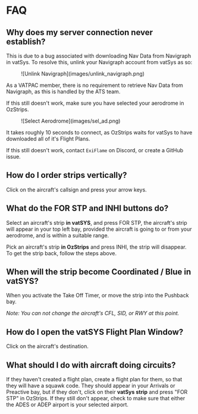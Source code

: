 # FAQ
## Why does my server connection never establish?
This is due to a bug associated with downloading Nav Data from Navigraph in vatSys. To resolve this, unlink your Navigraph account from vatSys as so:
<figure markdown="span">
  ![Unlink Navigraph](images/unlink_navigraph.png)
</figure>

As a VATPAC member, there is no requirement to retrieve Nav Data from Navigraph, as this is handled by the ATS team.

If this still doesn't work, make sure you have selected your aerodrome in OzStrips.
<figure markdown="span">
  ![Select Aerodrome](images/sel_ad.png)
</figure>

It takes roughly 10 seconds to connect, as OzStrips waits for vatSys to have downloaded all of it's Flight Plans.

If this still doesn't work, contact `ExiFlame` on Discord, or create a GitHub issue.

## How do I order strips vertically?
Click on the aircraft's callsign and press your arrow keys.

## What do the FOR STP and INHI buttons do?
Select an aircraft's strip **in vatSYS**, and press FOR STP, the aircraft's strip will appear in your top left bay, provided the aircraft is going to or from your aerodrome, and is within a suitable range. 

Pick an aircraft's strip **in OzStrips** and press INHI, the strip will disappear. To get the strip back, follow the steps above.

## When will the strip become Coordinated / Blue in vatSYS?
When you activate the Take Off Timer, or move the strip into the Pushback bay.

*Note: You can not change the aircraft's CFL, SID, or RWY at this point.*

## How do I open the vatSYS Flight Plan Window?
Click on the aircraft's destination.

## What should I do with aircraft doing circuits?
If they haven't created a flight plan, create a flight plan for them, so that they will have a squawk code. They should appear in your Arrivals or Preactive bay, but if they don't, click on their **vatSys strip** and press "FOR STP" in OzStrips. If they still don't appear, check to make sure that either the ADES or ADEP airport is your selected airport.